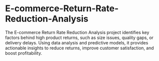 # E-commerce-Return-Rate-Reduction-Analysis
The E-commerce Return Rate Reduction Analysis project identifies key factors behind high product returns, such as size issues, quality gaps, or delivery delays. Using data analysis and predictive models, it provides actionable insights to reduce returns, improve customer satisfaction, and boost profitability.
